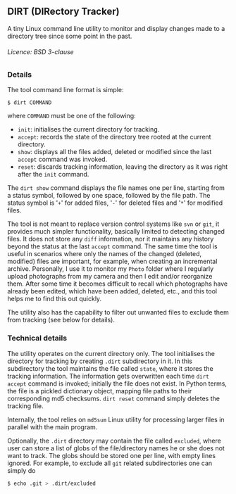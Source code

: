 ## DIRT (DIRectory Tracker)

A tiny Linux command line utility to monitor and display changes made to a directory tree
since some point in the past.

###### Licence: BSD 3-clause


### Details
The tool command line format is simple:
```
$ dirt COMMAND
```
where `COMMAND` must be one of the following:
- `init`: initialises the current directory for tracking.
- `accept`: records the state of the directory tree rooted at the current directory.
- `show`: displays all the files added, deleted or modified since the last `accept` command was invoked.
- `reset`: discards tracking information, leaving the directory as it was right after the `init` command.

The `dirt show` command displays the file names one per line, starting from a status
symbol, followed by one space, followed by the file path.
The status symbol is '`+`' for added files, '`-`' for deleted files and '`*`' for modified files.

The tool is not meant to replace version control systems like `svn` or `git`,
it provides much simpler functionality, basically limited to detecting changed files.
It does not store any `diff` information, nor it maintains
any history beyond the status at the last `accept` command.
The same time the tool is useful in scenarios where only the names of the
changed (deleted, modified) files are important, for example, when creating an
incremental archive. Personally, I use it to monitor my `Photo` folder where I regularly
upload photographs from my camera and then I edit and/or reorganize them. After some time
it becomes difficult to recall which photographs have already been edited, which
have been added, deleted, etc., and this tool helps me to find this out quickly.

The utility also has the capability
to filter out unwanted files to exclude them from tracking (see below for details).

### Technical details
The utility operates on the current directory only.
The tool initialises the directory for tracking by creating `.dirt` subdirectory in it.
In this subdirectory the tool maintains the file called `state`, where it stores the
tracking information. The information gets overwritten each time `dirt accept` command
is invoked; initially the file does not exist. In Python terms,
the file is a pickled dictionary object, mapping file paths to their corresponding
md5 checksums. `dirt reset` command simply deletes the tracking file.

Internally, the tool relies on `md5sum` Linux utility for processing larger files
in parallel with the main program.

Optionally, the `.dirt` directory may contain the file called `excluded`, where
user can store a list of globs of the file/directory names he or she does not
want to track. The globs should be stored one per line, with empty lines ignored.
For example, to exclude all `git` related subdirectories one can simply do
```bash
$ echo .git > .dirt/excluded
```
